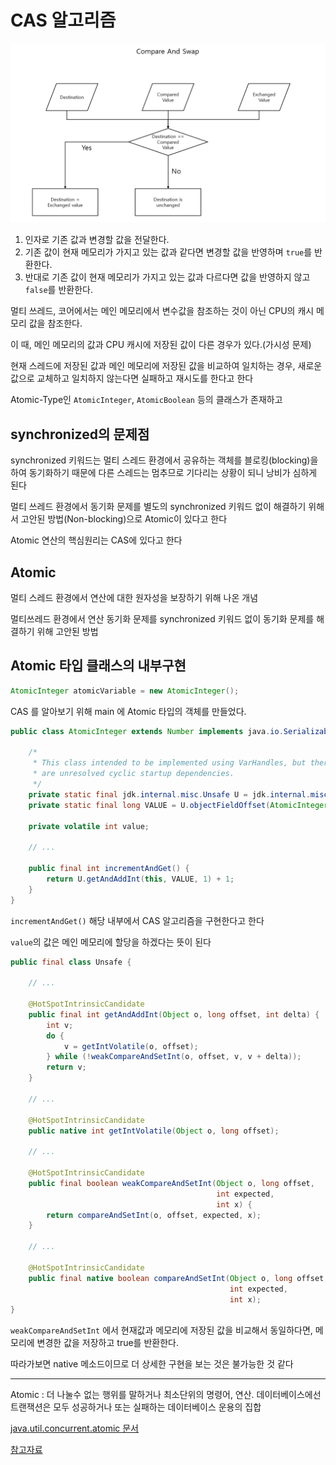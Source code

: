 # CAS 알고리즘

<img src="https://github.com/Geol2/Today-I-Learned/blob/main/CS/images/CAS.png" />

1. 인자로 기존 값과 변경할 값을 전달한다.
2. 기존 값이 현재 메모리가 가지고 있는 값과 같다면 변경할 값을 반영하며 `true`를 반환한다.
3. 반대로 기존 값이 현재 메모리가 가지고 있는 값과 다르다면 값을 반영하지 않고 `false`를 반환한다.

멀티 쓰레드, 코어에서는 메인 메모리에서 변수값을 참조하는 것이 아닌 CPU의 캐시 메모리 값을 참조한다.

이 때, 메인 메모리의 값과 CPU 캐시에 저장된 값이 다른 경우가 있다.(가시성 문제)

현재 스레드에 저장된 값과 메인 메모리에 저장된 값을 비교하여 일치하는 경우, 새로운 값으로 교체하고 일치하지 않는다면 실패하고 재시도를 한다고 한다

Atomic-Type인 `AtomicInteger`, `AtomicBoolean` 등의 클래스가 존재하고 

## synchronized의 문제점

synchronized 키워드는 멀티 스레드 환경에서 공유하는 객체를 블로킹(blocking)을 하여 동기화하기 때문에 다른 스레드는 멈추므로 기다리는 상황이 되니 낭비가 심하게 된다

멀티 쓰레드 환경에서 동기화 문제를 별도의 synchronized 키워드 없이 해결하기 위해서 고안된 방법(Non-blocking)으로 Atomic이 있다고 한다

Atomic 연산의 핵심원리는 CAS에 있다고 한다

## Atomic

멀티 스레드 환경에서 연산에 대한 원자성을 보장하기 위해 나온 개념

멀티쓰레드 환경에서 연산 동기화 문제를 synchronized 키워드 없이 동기화 문제를 해결하기 위해 고안된 방법

## Atomic 타입 클래스의 내부구현

```java
AtomicInteger atomicVariable = new AtomicInteger();
```
CAS 를 알아보기 위해 main 에 Atomic 타입의 객체를 만들었다.

```java
public class AtomicInteger extends Number implements java.io.Serializable {
    
    /*
     * This class intended to be implemented using VarHandles, but there
     * are unresolved cyclic startup dependencies.
     */
    private static final jdk.internal.misc.Unsafe U = jdk.internal.misc.Unsafe.getUnsafe();
    private static final long VALUE = U.objectFieldOffset(AtomicInteger.class, "value");

    private volatile int value;
    
    // ...

    public final int incrementAndGet() {
        return U.getAndAddInt(this, VALUE, 1) + 1;
    }
}
```
`incrementAndGet()` 해당 내부에서 CAS 알고리즘을 구현한다고 한다

`value`의 값은 메인 메모리에 할당을 하겠다는 뜻이 된다

```java
public final class Unsafe {
    
    // ...
    
    @HotSpotIntrinsicCandidate
    public final int getAndAddInt(Object o, long offset, int delta) {
        int v;
        do {
            v = getIntVolatile(o, offset);
        } while (!weakCompareAndSetInt(o, offset, v, v + delta));
        return v;
    }

    // ...

    @HotSpotIntrinsicCandidate
    public native int getIntVolatile(Object o, long offset);

    // ...
    
    @HotSpotIntrinsicCandidate
    public final boolean weakCompareAndSetInt(Object o, long offset,
                                              int expected,
                                              int x) {
        return compareAndSetInt(o, offset, expected, x);
    }

    // ...

    @HotSpotIntrinsicCandidate
    public final native boolean compareAndSetInt(Object o, long offset,
                                                 int expected,
                                                 int x);
}
```

`weakCompareAndSetInt` 에서 현재값과 메모리에 저장된 값을 비교해서 동일하다면, 메모리에 변경한 값을 저장하고 true를 반환한다.

따라가보면 native 메소드이므로 더 상세한 구현을 보는 것은 불가능한 것 같다

-----

Atomic : 더 나눌수 없는 행위를 말하거나 최소단위의 명령어, 연산. 데이터베이스에선 트랜잭션은 모두 성공하거나 또는 실패하는 데이터베이스 운용의 집합

[java.util.concurrent.atomic 문서](https://docs.oracle.com/javase/8/docs/api/index.html?java/util/concurrent/atomic/AtomicInteger.html)

[참고자료](https://steady-coding.tistory.com/568)